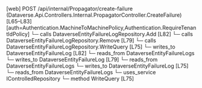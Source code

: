 [web] POST /api/internal/Propagator/create-failure  (Dataverse.Api.Controllers.Internal.PropagatorController.CreateFailure)  [L65–L83] [auth=Authentication.MachineToMachinePolicy,Authentication.RequireTenantIdPolicy]
  └─ calls DataverseEntityFailureLogRepository.Add [L82]
  └─ calls DataverseEntityFailureLogRepository.Remove [L79]
  └─ calls DataverseEntityFailureLogRepository.WriteQuery [L75]
  └─ writes_to DataverseEntityFailureLog [L82]
    └─ reads_from DataverseEntityFailureLogs
  └─ writes_to DataverseEntityFailureLog [L79]
    └─ reads_from DataverseEntityFailureLogs
  └─ writes_to DataverseEntityFailureLog [L75]
    └─ reads_from DataverseEntityFailureLogs
  └─ uses_service IControlledRepository<DataverseEntityFailureLog>
    └─ method WriteQuery [L75]

